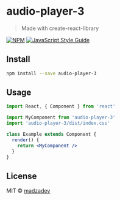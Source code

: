 # audio-player-3

> Made with create-react-library

[![NPM](https://img.shields.io/npm/v/audio-player-3.svg)](https://www.npmjs.com/package/audio-player-3) [![JavaScript Style Guide](https://img.shields.io/badge/code_style-standard-brightgreen.svg)](https://standardjs.com)

## Install

```bash
npm install --save audio-player-3
```

## Usage

```jsx
import React, { Component } from 'react'

import MyComponent from 'audio-player-3'
import 'audio-player-3/dist/index.css'

class Example extends Component {
  render() {
    return <MyComponent />
  }
}
```

## License

MIT © [madzadev](https://github.com/madzadev)
